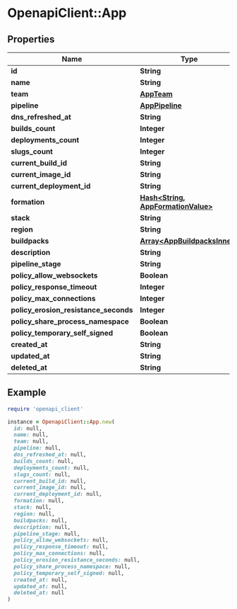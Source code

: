 # OpenapiClient::App

## Properties

| Name | Type | Description | Notes |
| ---- | ---- | ----------- | ----- |
| **id** | **String** |  | [optional] |
| **name** | **String** |  | [optional] |
| **team** | [**AppTeam**](AppTeam.md) |  | [optional] |
| **pipeline** | [**AppPipeline**](AppPipeline.md) |  | [optional] |
| **dns_refreshed_at** | **String** |  | [optional] |
| **builds_count** | **Integer** |  | [optional] |
| **deployments_count** | **Integer** |  | [optional] |
| **slugs_count** | **Integer** |  | [optional] |
| **current_build_id** | **String** |  | [optional] |
| **current_image_id** | **String** |  | [optional] |
| **current_deployment_id** | **String** |  | [optional] |
| **formation** | [**Hash&lt;String, AppFormationValue&gt;**](AppFormationValue.md) |  | [optional] |
| **stack** | **String** |  | [optional] |
| **region** | **String** |  | [optional] |
| **buildpacks** | [**Array&lt;AppBuildpacksInner&gt;**](AppBuildpacksInner.md) |  | [optional] |
| **description** | **String** |  | [optional] |
| **pipeline_stage** | **String** |  | [optional] |
| **policy_allow_websockets** | **Boolean** |  | [optional] |
| **policy_response_timeout** | **Integer** |  | [optional] |
| **policy_max_connections** | **Integer** |  | [optional] |
| **policy_erosion_resistance_seconds** | **Integer** |  | [optional] |
| **policy_share_process_namespace** | **Boolean** |  | [optional] |
| **policy_temporary_self_signed** | **Boolean** |  | [optional] |
| **created_at** | **String** |  | [optional] |
| **updated_at** | **String** |  | [optional] |
| **deleted_at** | **String** |  | [optional] |

## Example

```ruby
require 'openapi_client'

instance = OpenapiClient::App.new(
  id: null,
  name: null,
  team: null,
  pipeline: null,
  dns_refreshed_at: null,
  builds_count: null,
  deployments_count: null,
  slugs_count: null,
  current_build_id: null,
  current_image_id: null,
  current_deployment_id: null,
  formation: null,
  stack: null,
  region: null,
  buildpacks: null,
  description: null,
  pipeline_stage: null,
  policy_allow_websockets: null,
  policy_response_timeout: null,
  policy_max_connections: null,
  policy_erosion_resistance_seconds: null,
  policy_share_process_namespace: null,
  policy_temporary_self_signed: null,
  created_at: null,
  updated_at: null,
  deleted_at: null
)
```

